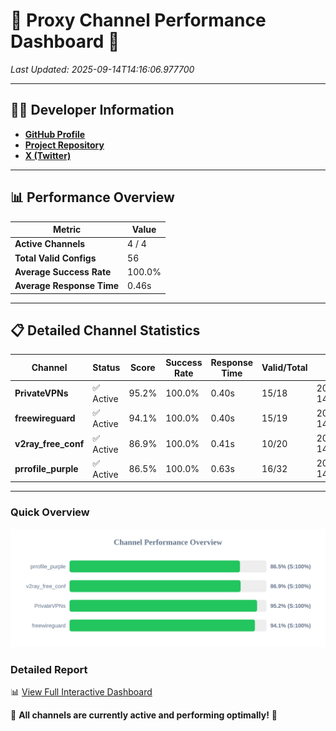 # 🌟 Proxy Channel Performance Dashboard 🌟

_Last Updated: 2025-09-14T14:16:06.977700_

---

## 👩‍💻 Developer Information

- **[GitHub Profile](https://github.com/4n0nymou3)**  
- **[Project Repository](https://github.com/4n0nymou3/multi-proxy-config-fetcher)**  
- **[X (Twitter)](https://x.com/4n0nymou3)**  

---

## 📊 Performance Overview

| Metric                | Value       |
|-----------------------|-------------|
| **Active Channels**   | 4 / 4       |
| **Total Valid Configs** | 56          |
| **Average Success Rate** | 100.0%      |
| **Average Response Time** | 0.46s       |

---

## 📋 Detailed Channel Statistics

| Channel          | Status     | Score  | Success Rate | Response Time | Valid/Total | Last Success               |
|------------------|------------|--------|--------------|---------------|-------------|----------------------------|
| **PrivateVPNs**  | ✅ Active  | 95.2%  | 100.0% | 0.40s         | 15/18       | 2025-09-14T14:16:06.547504 |
| **freewireguard**  | ✅ Active  | 94.1%  | 100.0% | 0.40s         | 15/19       | 2025-09-14T14:16:06.975884 |
| **v2ray_free_conf**  | ✅ Active  | 86.9%  | 100.0% | 0.41s         | 10/20       | 2025-09-14T14:16:06.108094 |
| **prrofile_purple**  | ✅ Active  | 86.5%  | 100.0% | 0.63s         | 16/32       | 2025-09-14T14:16:05.644702 |

---

### Quick Overview
<div align="center">
  <a href="https://raw.githubusercontent.com/nullluser/NullRepo/refs/heads/main/assets/channel_stats_chart.svg">
    <img src="https://raw.githubusercontent.com/nullluser/NullRepo/refs/heads/main/assets/channel_stats_chart.svg" alt="Source Performance Statistics" width="800">
  </a>
</div>

### Detailed Report
📊 [View Full Interactive Dashboard](https://htmlpreview.github.io/?https://github.com/nullluser/NullRepo/blob/main/assets/performance_report.html)

🎉 **All channels are currently active and performing optimally!** 🎉
